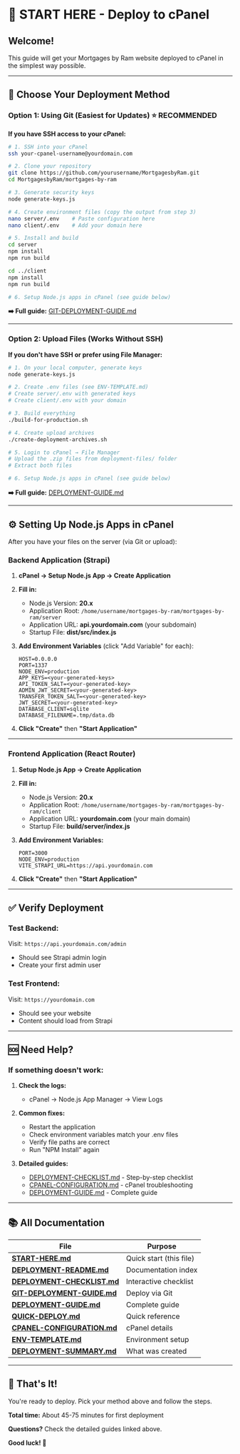 # 🚀 START HERE - Deploy to cPanel

## Welcome!

This guide will get your Mortgages by Ram website deployed to cPanel in the simplest way possible.

---

## 🎯 Choose Your Deployment Method

### Option 1: Using Git (Easiest for Updates) ⭐ RECOMMENDED

**If you have SSH access to your cPanel:**

```bash
# 1. SSH into your cPanel
ssh your-cpanel-username@yourdomain.com

# 2. Clone your repository
git clone https://github.com/yourusername/MortgagesbyRam.git
cd MortgagesbyRam/mortgages-by-ram

# 3. Generate security keys
node generate-keys.js

# 4. Create environment files (copy the output from step 3)
nano server/.env    # Paste configuration here
nano client/.env    # Add your domain here

# 5. Install and build
cd server
npm install
npm run build

cd ../client
npm install
npm run build

# 6. Setup Node.js apps in cPanel (see guide below)
```

**➡️ Full guide:** [GIT-DEPLOYMENT-GUIDE.md](./GIT-DEPLOYMENT-GUIDE.md)

---

### Option 2: Upload Files (Works Without SSH)

**If you don't have SSH or prefer using File Manager:**

```bash
# 1. On your local computer, generate keys
node generate-keys.js

# 2. Create .env files (see ENV-TEMPLATE.md)
# Create server/.env with generated keys
# Create client/.env with your domain

# 3. Build everything
./build-for-production.sh

# 4. Create upload archives
./create-deployment-archives.sh

# 5. Login to cPanel → File Manager
# Upload the .zip files from deployment-files/ folder
# Extract both files

# 6. Setup Node.js apps in cPanel (see guide below)
```

**➡️ Full guide:** [DEPLOYMENT-GUIDE.md](./DEPLOYMENT-GUIDE.md)

---

## ⚙️ Setting Up Node.js Apps in cPanel

After you have your files on the server (via Git or upload):

### Backend Application (Strapi)

1. **cPanel → Setup Node.js App → Create Application**

2. **Fill in:**
   - Node.js Version: **20.x**
   - Application Root: `/home/username/mortgages-by-ram/mortgages-by-ram/server`
   - Application URL: **api.yourdomain.com** (your subdomain)
   - Startup File: **dist/src/index.js**

3. **Add Environment Variables** (click "Add Variable" for each):
   ```
   HOST=0.0.0.0
   PORT=1337
   NODE_ENV=production
   APP_KEYS=<your-generated-keys>
   API_TOKEN_SALT=<your-generated-key>
   ADMIN_JWT_SECRET=<your-generated-key>
   TRANSFER_TOKEN_SALT=<your-generated-key>
   JWT_SECRET=<your-generated-key>
   DATABASE_CLIENT=sqlite
   DATABASE_FILENAME=.tmp/data.db
   ```

4. **Click "Create"** then **"Start Application"**

---

### Frontend Application (React Router)

1. **Setup Node.js App → Create Application**

2. **Fill in:**
   - Node.js Version: **20.x**
   - Application Root: `/home/username/mortgages-by-ram/mortgages-by-ram/client`
   - Application URL: **yourdomain.com** (your main domain)
   - Startup File: **build/server/index.js**

3. **Add Environment Variables:**
   ```
   PORT=3000
   NODE_ENV=production
   VITE_STRAPI_URL=https://api.yourdomain.com
   ```

4. **Click "Create"** then **"Start Application"**

---

## ✅ Verify Deployment

### Test Backend:
Visit: `https://api.yourdomain.com/admin`
- Should see Strapi admin login
- Create your first admin user

### Test Frontend:
Visit: `https://yourdomain.com`
- Should see your website
- Content should load from Strapi

---

## 🆘 Need Help?

### If something doesn't work:

1. **Check the logs:**
   - cPanel → Node.js App Manager → View Logs

2. **Common fixes:**
   - Restart the application
   - Check environment variables match your .env files
   - Verify file paths are correct
   - Run "NPM Install" again

3. **Detailed guides:**
   - [DEPLOYMENT-CHECKLIST.md](./DEPLOYMENT-CHECKLIST.md) - Step-by-step checklist
   - [CPANEL-CONFIGURATION.md](./CPANEL-CONFIGURATION.md) - cPanel troubleshooting
   - [DEPLOYMENT-GUIDE.md](./DEPLOYMENT-GUIDE.md) - Complete guide

---

## 📚 All Documentation

| File | Purpose |
|------|---------|
| **[START-HERE.md](./START-HERE.md)** | Quick start (this file) |
| **[DEPLOYMENT-README.md](./DEPLOYMENT-README.md)** | Documentation index |
| **[DEPLOYMENT-CHECKLIST.md](./DEPLOYMENT-CHECKLIST.md)** | Interactive checklist |
| **[GIT-DEPLOYMENT-GUIDE.md](./GIT-DEPLOYMENT-GUIDE.md)** | Deploy via Git |
| **[DEPLOYMENT-GUIDE.md](./DEPLOYMENT-GUIDE.md)** | Complete guide |
| **[QUICK-DEPLOY.md](./QUICK-DEPLOY.md)** | Quick reference |
| **[CPANEL-CONFIGURATION.md](./CPANEL-CONFIGURATION.md)** | cPanel details |
| **[ENV-TEMPLATE.md](./ENV-TEMPLATE.md)** | Environment setup |
| **[DEPLOYMENT-SUMMARY.md](./DEPLOYMENT-SUMMARY.md)** | What was created |

---

## 🎉 That's It!

You're ready to deploy. Pick your method above and follow the steps.

**Total time:** About 45-75 minutes for first deployment

**Questions?** Check the detailed guides linked above.

**Good luck! 🚀**

